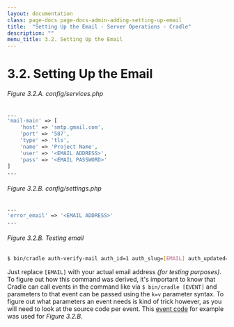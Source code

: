 ```yaml
---
layout: documentation
class: page-docs page-docs-admin-adding-setting-up-email
title:  "Setting Up the Email - Server Operations - Cradle"
description: ""
menu_title: 3.2. Setting Up the Email
---
```

# 3.2. Setting Up the Email

###### Figure 3.2.A. config/services.php
```php
...
'mail-main' => [
    'host' => 'smtp.gmail.com',
    'port' => '587',
    'type' => 'tls',
    'name' => 'Project Name',
    'user' => '<EMAIL ADDRESS>',
    'pass' => '<EMAIL PASSWORD>'
]
...
```

###### Figure 3.2.B. config/settings.php
```php
...
'error_email' => '<EMAIL ADDRESS>'
...
```

###### Figure 3.2.B. Testing email
```bash
$ bin/cradle auth-verify-mail auth_id=1 auth_slug=[EMAIL] auth_updated=123456 host=localhost
```

Just replace `[EMAIL]` with your actual email address *(for testing purposes)*.
To figure out how this command was derived, it's important to know that Cradle
can call events in the command like via `$ bin/cradle [EVENT]` and parameters to
that event can be passed using the `k=v` parameter syntax. To figure out what
parameters an event needs is kind of trick however, as you will need to look at
the source code per event. This
[event code](https://github.com/CradlePHP/cradle-auth/blob/master/src/events.php#L400-L466)
for example was used for *Figure 3.2.B*.
